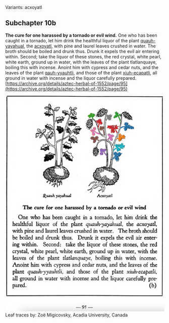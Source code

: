 Variants: acxoyatl  

## Subchapter 10b  
**The cure for one harassed by a tornado or evil wind.** One who has been caught in a tornado, let him drink the healthful liquor of the plant [quauh-yayahual](Quauh-yayahual.md), the [acxoyatl](Acxoyatl.md), with pine and laurel leaves crushed in water. The broth should be boiled and drunk thus. Drunk it expels the evil air entering within. Second; take the liquor of these stones, the red crystal, white pearl, white earth, ground up in water, with the leaves of the plant tlatlanquaye, boiling this with incense. Anoint him with cypress and cedar nuts, and the leaves of the plant [qauh-yyauhtli](Quauh-yyauhtli.md), and those of the plant [xiuh-ecapatli](Eca-patli.md), all ground in water with incense and the liquor carefully prepared.  
[https://archive.org/details/aztec-herbal-of-1552/page/95](https://archive.org/details/aztec-herbal-of-1552/page/95)  

![Z_ID005_p095_02_Acxoyatl.png](assets/Z_ID005_p095_02_Acxoyatl.png)  
Leaf traces by: Zoë Migicovsky, Acadia University, Canada  
